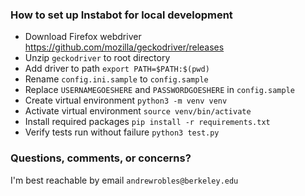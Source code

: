 ### How to set up Instabot for local development
- Download Firefox webdriver https://github.com/mozilla/geckodriver/releases 
- Unzip `geckodriver` to root directory
- Add driver to path `export PATH=$PATH:$(pwd)`
- Rename `config.ini.sample` to `config.sample`
- Replace `USERNAMEGOESHERE` and `PASSWORDGOESHERE` in `config.sample`
- Create virtual environment `python3 -m venv venv`
- Activate virtual environment `source venv/bin/activate`
- Install required packages `pip install -r requirements.txt`
- Verify tests run without failure `python3 test.py`

### Questions, comments, or concerns?
I'm best reachable by email `andrewrobles@berkeley.edu`
